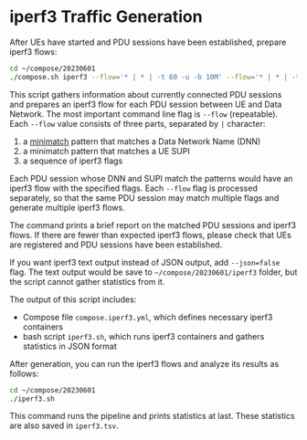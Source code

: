 # iperf3 Traffic Generation

After UEs have started and PDU sessions have been established, prepare iperf3 flows:

```bash
cd ~/compose/20230601
./compose.sh iperf3 --flow='* | * | -t 60 -u -b 10M' --flow='* | * | -t 60 -u -b 10M -R'
```

This script gathers information about currently connected PDU sessions and prepares an iperf3 flow for each PDU session between UE and Data Network.
The most important command line flag is `--flow` (repeatable).
Each `--flow` value consists of three parts, separated by `|` character:

1. a [minimatch](https://www.npmjs.com/package/minimatch) pattern that matches a Data Network Name (DNN)
2. a minimatch pattern that matches a UE SUPI
3. a sequence of iperf3 flags

Each PDU session whose DNN and SUPI match the patterns would have an iperf3 flow with the specified flags.
Each `--flow` flag is processed separately, so that the same PDU session may match multiple flags and generate multiple iperf3 flows.

The command prints a brief report on the matched PDU sessions and iperf3 flows.
If there are fewer than expected iperf3 flows, please check that UEs are registered and PDU sessions have been established.

If you want iperf3 text output instead of JSON output, add `--json=false` flag.
The text output would be save to `~/compose/20230601/iperf3` folder, but the script cannot gather statistics from it.

The output of this script includes:

* Compose file `compose.iperf3.yml`, which defines necessary iperf3 containers
* bash script `iperf3.sh`, which runs iperf3 containers and gathers statistics in JSON format

After generation, you can run the iperf3 flows and analyze its results as follows:

```bash
cd ~/compose/20230601
./iperf3.sh
```

This command runs the pipeline and prints statistics at last.
These statistics are also saved in `iperf3.tsv`.
